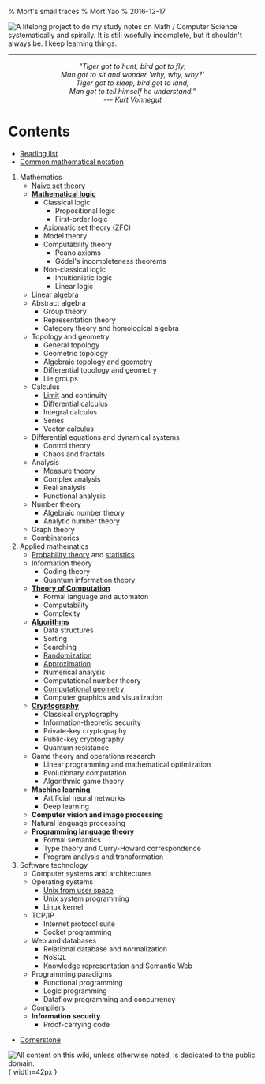 % Mort's small traces
% Mort Yao
% 2016-12-17

![<small>
A lifelong project to do my study notes on Math / Computer Science systematically and spirally. \
It is still woefully incomplete, but it shouldn't always be. I keep learning things.
</small>](https://i0.wp.com/dl.dropboxusercontent.com/s/1tzl7x5iduxgr9m/perky-lambda_96.png)

---

<div style="text-align:center;font-style:italic">
"Tiger got to hunt, bird got to fly;
<br> Man got to sit and wonder 'why, why, why?'
<br> Tiger got to sleep, bird got to land;
<br> Man got to tell himself he understand."
<br> --- Kurt Vonnegut
</div>

# Contents

* [Reading list](/todo/)
* [Common mathematical notation](/rosetta/)

1. Mathematics
    * [Naive set theory](/math/set/)
    * **[Mathematical logic](/math/logic/)**
        * Classical logic
            * Propositional logic
            * First-order logic
        * Axiomatic set theory (ZFC)
        * Model theory
        * Computability theory
            * Peano axioms
            * Gödel's incompleteness theorems
        * Non-classical logic
            * Intuitionistic logic
            * Linear logic
    * [Linear algebra](/math/linear-algebra)
    * Abstract algebra
        * Group theory
        * Representation theory
        * Category theory and homological algebra
    * Topology and geometry
        * General topology
        * Geometric topology
        * Algebraic topology and geometry
        * Differential topology and geometry
        * Lie groups
    * Calculus
        * [Limit](/math/calculus/limit/) and continuity
        * Differential calculus
        * Integral calculus
        * Series
        * Vector calculus
    * Differential equations and dynamical systems
        * Control theory
        * Chaos and fractals
    * Analysis
        * Measure theory
        * Complex analysis
        * Real analysis
        * Functional analysis
    * Number theory
        * Algebraic number theory
        * Analytic number theory
    * Graph theory
    * Combinatorics
2. Applied mathematics
    * [Probability theory](/math/probability/) and [statistics](/math/statistics/)
    * Information theory
        * Coding theory
        * Quantum information theory
    * **[Theory of Computation](/comp/)**
        * Formal language and automaton
        * Computability
        * Complexity
    * **[Algorithms](/algo/)**
        * Data structures
        * Sorting
        * Searching
        * [Randomization](/algo/randomization/)
        * [Approximation](/algo/approximation/)
        * Numerical analysis
        * Computational number theory
        * [Computational geometry](/algo/computational-geometry/)
        * Computer graphics and visualization
    * **[Cryptography](/crypto/)**
        * Classical cryptography
        * Information-theoretic security
        * Private-key cryptography
        * Public-key cryptography
        * Quantum resistance
    * Game theory and operations research
        * Linear programming and mathematical optimization
        * Evolutionary computation
        * Algorithmic game theory
    * **Machine learning**
        * Artificial neural networks
        * Deep learning
    * **Computer vision and image processing**
    * Natural language processing
    * **[Programming language theory](/plt/)**
        * Formal semantics
        * Type theory and Curry-Howard correspondence
        * Program analysis and transformation
3. Software technology
    * Computer systems and architectures
    * Operating systems
        * [Unix from user space](/unix/)
        * Unix system programming
        * Linux kernel
    * TCP/IP
        * Internet protocol suite
        * Socket programming
    * Web and databases
        * Relational database and normalization
        * NoSQL
        * Knowledge representation and Semantic Web
    * Programming paradigms
        * Functional programming
        * Logic programming
        * Dataflow programming and concurrency
    * Compilers
    * **Information security**
        * Proof-carrying code

* [Cornerstone](/cornerstone/)



![<small>
All content on this wiki, unless otherwise noted, is dedicated to the
[public domain](https://raw.githubusercontent.com/soimort/wiki/gh-pages/LICENSE).
</small>](https://i0.wp.com/dl.dropboxusercontent.com/s/2f9kuczvqrcaagg/cc0.png){ width=42px }

